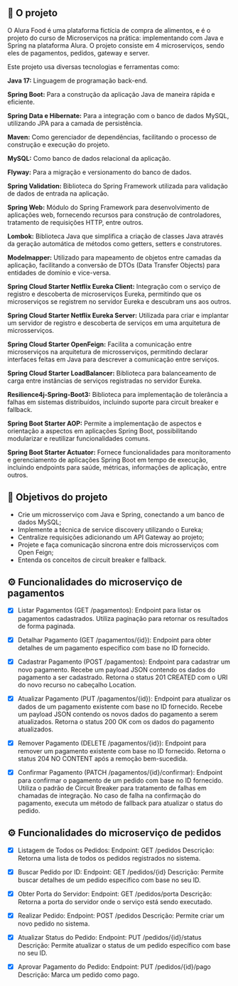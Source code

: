 ## 🔨 O projeto

O Alura Food é uma plataforma fictícia de compra de alimentos, e é o projeto do curso de Microserviços na prática: implementando com Java e Spring na plataforma Alura.
O projeto consiste em 4 microserviços, sendo eles de pagamentos, pedidos, gateway e server. 

Este projeto usa diversas tecnologias e ferramentas como:

**Java 17:** Linguagem de programação back-end.

**Spring Boot:** Para a construção da aplicação Java de maneira rápida e eficiente.

**Spring Data e Hibernate:** Para a integração com o banco de dados MySQL, utilizando JPA para a camada de persistência.

**Maven:** Como gerenciador de dependências, facilitando o processo de construção e execução do projeto.

**MySQL:** Como banco de dados relacional da aplicação.

**Flyway:** Para a migração e versionamento do banco de dados.

**Spring Validation:** Biblioteca do Spring Framework utilizada para validação de dados de entrada na aplicação.

**Spring Web:** Módulo do Spring Framework para desenvolvimento de aplicações web, fornecendo recursos para construção de controladores, tratamento de requisições HTTP, entre outros.

**Lombok:** Biblioteca Java que simplifica a criação de classes Java através da geração automática de métodos como getters, setters e construtores.

**Modelmapper:** Utilizado para mapeamento de objetos entre camadas da aplicação, facilitando a conversão de DTOs (Data Transfer Objects) para entidades de domínio e vice-versa.

**Spring Cloud Starter Netflix Eureka Client:** Integração com o serviço de registro e descoberta de microserviços Eureka, permitindo que os microserviços se registrem no servidor Eureka e descubram uns aos outros.

**Spring Cloud Starter Netflix Eureka Server:** Utilizada para criar e implantar um servidor de registro e descoberta de serviços em uma arquitetura de microsserviços.

**Spring Cloud Starter OpenFeign:** Facilita a comunicação entre microserviços na arquitetura de microsserviços, permitindo declarar interfaces feitas em Java para descrever a comunicação entre serviços.

**Spring Cloud Starter LoadBalancer:** Biblioteca para balanceamento de carga entre instâncias de serviços registradas no servidor Eureka.

**Resilience4j-Spring-Boot3:** Biblioteca para implementação de tolerância a falhas em sistemas distribuídos, incluindo suporte para circuit breaker e fallback.

**Spring Boot Starter AOP:** Permite a implementação de aspectos e orientação a aspectos em aplicações Spring Boot, possibilitando modularizar e reutilizar funcionalidades comuns.

**Spring Boot Starter Actuator:** Fornece funcionalidades para monitoramento e gerenciamento de aplicações Spring Boot em tempo de execução, incluindo endpoints para saúde, métricas, informações de aplicação, entre outros.

## 🔨 Objetivos do projeto

- Crie um microsserviço com Java e Spring, conectando a um banco de dados MySQL;
- Implemente a técnica de service discovery utilizando o Eureka;
- Centralize requisições adicionando um API Gateway ao projeto;
- Projete e faça comunicação síncrona entre dois microsserviços com Open Feign;
- Entenda os conceitos de circuit breaker e fallback.

## ⚙️ Funcionalidades do microserviço de pagamentos

- [x] Listar Pagamentos (GET /pagamentos):
Endpoint para listar os pagamentos cadastrados.
Utiliza paginação para retornar os resultados de forma paginada.

- [x] Detalhar Pagamento (GET /pagamentos/{id}):
Endpoint para obter detalhes de um pagamento específico com base no ID fornecido.

- [x] Cadastrar Pagamento (POST /pagamentos):
Endpoint para cadastrar um novo pagamento.
Recebe um payload JSON contendo os dados do pagamento a ser cadastrado.
Retorna o status 201 CREATED com o URI do novo recurso no cabeçalho Location.

- [x] Atualizar Pagamento (PUT /pagamentos/{id}):
Endpoint para atualizar os dados de um pagamento existente com base no ID fornecido.
Recebe um payload JSON contendo os novos dados do pagamento a serem atualizados.
Retorna o status 200 OK com os dados do pagamento atualizados.

- [x] Remover Pagamento (DELETE /pagamentos/{id}):
Endpoint para remover um pagamento existente com base no ID fornecido.
Retorna o status 204 NO CONTENT após a remoção bem-sucedida.

- [x] Confirmar Pagamento (PATCH /pagamentos/{id}/confirmar):
Endpoint para confirmar o pagamento de um pedido com base no ID fornecido.
Utiliza o padrão de Circuit Breaker para tratamento de falhas em chamadas de integração.
No caso de falha na confirmação do pagamento, executa um método de fallback para atualizar o status do pedido.

## ⚙️ Funcionalidades do microserviço de pedidos

- [x] Listagem de Todos os Pedidos:
Endpoint: GET /pedidos
Descrição: Retorna uma lista de todos os pedidos registrados no sistema.

- [x] Buscar Pedido por ID:
Endpoint: GET /pedidos/{id}
Descrição: Permite buscar detalhes de um pedido específico com base no seu ID.

- [x] Obter Porta do Servidor:
Endpoint: GET /pedidos/porta
Descrição: Retorna a porta do servidor onde o serviço está sendo executado.

- [x] Realizar Pedido:
Endpoint: POST /pedidos
Descrição: Permite criar um novo pedido no sistema.

- [x] Atualizar Status do Pedido:
Endpoint: PUT /pedidos/{id}/status
Descrição: Permite atualizar o status de um pedido específico com base no seu ID.

- [x] Aprovar Pagamento do Pedido:
Endpoint: PUT /pedidos/{id}/pago
Descrição: Marca um pedido como pago.
















